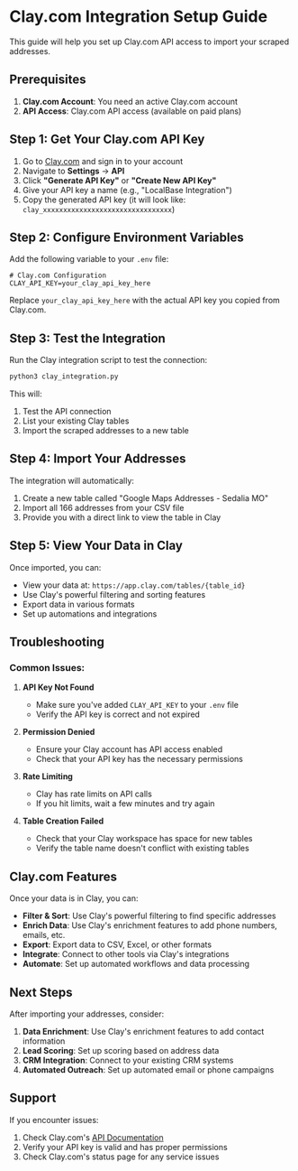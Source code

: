 # Clay.com Integration Setup Guide

This guide will help you set up Clay.com API access to import your scraped addresses.

## Prerequisites

1. **Clay.com Account**: You need an active Clay.com account
2. **API Access**: Clay.com API access (available on paid plans)

## Step 1: Get Your Clay.com API Key

1. Go to [Clay.com](https://app.clay.com) and sign in to your account
2. Navigate to **Settings** → **API**
3. Click **"Generate API Key"** or **"Create New API Key"**
4. Give your API key a name (e.g., "LocalBase Integration")
5. Copy the generated API key (it will look like: `clay_xxxxxxxxxxxxxxxxxxxxxxxxxxxxxxxx`)

## Step 2: Configure Environment Variables

Add the following variable to your `.env` file:

```env
# Clay.com Configuration
CLAY_API_KEY=your_clay_api_key_here
```

Replace `your_clay_api_key_here` with the actual API key you copied from Clay.com.

## Step 3: Test the Integration

Run the Clay integration script to test the connection:

```bash
python3 clay_integration.py
```

This will:
1. Test the API connection
2. List your existing Clay tables
3. Import the scraped addresses to a new table

## Step 4: Import Your Addresses

The integration will automatically:
1. Create a new table called "Google Maps Addresses - Sedalia MO"
2. Import all 166 addresses from your CSV file
3. Provide you with a direct link to view the table in Clay

## Step 5: View Your Data in Clay

Once imported, you can:
- View your data at: `https://app.clay.com/tables/{table_id}`
- Use Clay's powerful filtering and sorting features
- Export data in various formats
- Set up automations and integrations

## Troubleshooting

### Common Issues:

1. **API Key Not Found**
   - Make sure you've added `CLAY_API_KEY` to your `.env` file
   - Verify the API key is correct and not expired

2. **Permission Denied**
   - Ensure your Clay account has API access enabled
   - Check that your API key has the necessary permissions

3. **Rate Limiting**
   - Clay has rate limits on API calls
   - If you hit limits, wait a few minutes and try again

4. **Table Creation Failed**
   - Check that your Clay workspace has space for new tables
   - Verify the table name doesn't conflict with existing tables

## Clay.com Features

Once your data is in Clay, you can:

- **Filter & Sort**: Use Clay's powerful filtering to find specific addresses
- **Enrich Data**: Use Clay's enrichment features to add phone numbers, emails, etc.
- **Export**: Export data to CSV, Excel, or other formats
- **Integrate**: Connect to other tools via Clay's integrations
- **Automate**: Set up automated workflows and data processing

## Next Steps

After importing your addresses, consider:

1. **Data Enrichment**: Use Clay's enrichment features to add contact information
2. **Lead Scoring**: Set up scoring based on address data
3. **CRM Integration**: Connect to your existing CRM systems
4. **Automated Outreach**: Set up automated email or phone campaigns

## Support

If you encounter issues:
1. Check Clay.com's [API Documentation](https://docs.clay.com/)
2. Verify your API key is valid and has proper permissions
3. Check Clay.com's status page for any service issues 